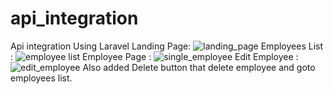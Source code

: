 # api_integration
Api integration Using Laravel
Landing Page:
![landing_page](https://github.com/noufalkulathupuzha/api_integration/assets/88814850/644b4d59-517e-4c0b-a29c-7b367d8023ba)
Employees List :
![employee list](https://github.com/noufalkulathupuzha/api_integration/assets/88814850/617d3764-f402-4fe2-b6a7-9569ac8345ac)
Employee Page :
![single_employee](https://github.com/noufalkulathupuzha/api_integration/assets/88814850/54cd59dc-5442-4895-ad36-3702e28e691a)
Edit Employee :
![edit_employee](https://github.com/noufalkulathupuzha/api_integration/assets/88814850/d96c8200-bd75-4335-8282-aca0cafe8300)
Also added Delete button that delete employee and goto employees list.




